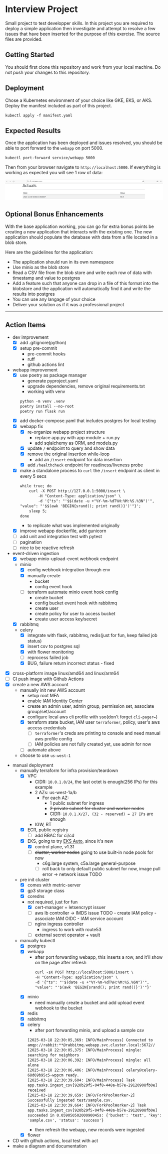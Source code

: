 # Interview Project
Small project to test developper skills. In this project you are required to deploy a simple
application then investigate and attempt to resolve a few issues that have been inserted for the
purpose of this exercise. The source files are provided.

## Getting Started

You should first clone this repository and work from your local machine. Do not push your changes to
this repository.

## Deployment

Chose a Kubernetes environment of your choice like GKE, EKS, or AKS. Deploy the manifest included as
part of this project.

	kubectl apply -f manifest.yaml


## Expected Results

Once the application has been deployed and issues resolved, you should be able to port forward to the
`webapp` on port 5000.

	kubectl port-forward service/webapp 5000

Then from your browser navigate to `http://localhost:5000`. If everything is working as expected you
will see 1 row of data:

![](https://github.com/antanguay/interview-project/blob/main/png/expected.png)

## Optional Bonus Enhancements

With the base application working, you can go for extra bonus points be creating  a new application
that interacts with the existing one. The new application should populate the database with data from
a file located in a blob store.

Here are the guidelines for the application:

- The application should run in its own namespace
- Use minio as the blob store
- Read a CSV file from the blob store and write each row of data with timestamp and value to postgres
- Add a feature such that anyone can drop in a file of this format into the blobstore and the application
  will automatically find it and write the results into postgres
- You can use any langage of your choice
- Deliver your solution as if it was a professional project

---

## Action Items

- dev improvement
    - [x] add .gitignore(python)
    - [x] setup pre-commit
        - pre-commit hooks
        - ruff
        - github actions lint
- webapp improvement
    - [x] use poetry as package manager
        - generate pyproject.yaml
        - upgrade dependencies, remove original requirements.txt
        - working with venv
        ```
        python -m venv .venv
        poetry install --no-root
        poetry run flask run
        ```
    - [x] add docker-compose.yaml that includes postgres for local testing
    - [x] webapp fix
        - [x] re-organize webapp project structure
            - replace app.py with app module + run.py
            - add sqlalchemy as ORM, and models.py
        - [x] update `/` endpoint to query and show data
        - [x] remove the original insertion while-loop
            - add an `/insert` endpoint for data insertion
        - [x] add `/healthcheck` endpoint for readiness/liveness probe
    - [x] make a standalone process to `curl` the `/insert` endpoint as client in every 5 secs
        ```
        while true; do
            curl -X POST http://127.0.0.1:5000/insert \
                -H "Content-Type: application/json" \
                -d '{"ts": "'$$(date -u +"%Y-%m-%dT%H:%M:%S.%3N")'", "value": "'$$(awk 'BEGIN{srand(); print rand()}')'"}';
            sleep 5;
        done
        ```
        - to replicate what was implemented originally
    - [x] improve webapp dockerfile, add gunicorn
    - [ ] add unit and integration test with pytest
    - [ ] pagination
    - [ ] nice to be reactive refresh
- event-driven ingestion
    - [x] webapp minio-upload-event webhook endpoint
    - minio
        - [x] config webhook integration through env
        - [x] manually create
            - bucket
            - config event hook
        - [ ] terraform automate minio event hook config
            - create bucket
            - config bucket event hook with rabbitmq
            - create user
            - create policy for user to access bucket
            - create user access key/secret
    - [x] rabbitmq
    - celery
        - [x] integrate with flask, rabbitmq, redis(just for fun, keep failed job status)
        - [x] insert csv to postgres sql
        - [x] with flower monitoring
        - [ ] reprocess failed job
        - [x] BUG, failure return incorrect status - fixed
- [x] cross-platform image linux/amd64 and linux/arm64
- [ ] CI push image with Github Actions
- [x] create a new AWS account
    - manually init new AWS account
        - setup root MFA
        - enable IAM Identity Center
        - create an admin user, admin group, permission set, associate group/set/account
        - configure local aws cli profile with sso(don't forget `cli-pager=`)
        - [x] terraform state bucket, IAM user `terraformer`, policy, user's aws access credentials
            - [ ] `terraformer`'s creds are printing to console and need manual aws profile config
            - [ ] IAM policies are not fully created yet, use admin for now
        - [ ] automate above
    - choose to use `us-west-1`
- manual deployment
    - manually terraform for infra provision/teardown
        - [x] VPC
            - CIDR: `10.0.1.0/24`, the last octet is enough(256 IPs) for this example
            - 2 AZs: us-west-1a/b
                - For each AZ:
                    - 1 public subnet for ingress
                    - ~~2 private subnet for cluster and worker nodes~~
                    - CIDR: `10.0.1.X/27, (32 - reserved) = 27 IPs` are enough
            - IGW, RT
        - [x] ECR, public registry
            - [ ] add RBAC for ci/cd
        - [x] EKS, going to try [EKS Auto](https://docs.aws.amazon.com/eks/latest/best-practices/automode.html), since it's new
            - [x] control plane, v1.31
            - [ ] ~~cluster, worker nodes~~ going to use built-in node pools for now
                - c6g.large system, c5a.large general-purpose
                - [ ] roll back to only default public subnet for now, image pull error -> network issue TODO
    - pre init cluster
        - [x] comes with metric-server
        - [x] gp3 storage class
        - [x] coredns
        - not required, just for fun
            - [x] cert-manager + letsencrypt issuer
            - [ ] aws lb controller -> IMDS issue TODO
                    - create IAM policy
                    - associate IAM OIDC
                    - IAM service account
            - [ ] nginx ingress controller
                - ingress to work with route53
            - [ ] external secret operator + vault
    - manually kubectl
        - [x] postgres
        - [x] webapp
            - after port forwarding webapp, this inserts a row, and it'll show on the page after refresh
              ```
              curl -sX POST http://localhost:5000/insert \
              -H "Content-Type: application/json" \
              -d '{"ts": "'$(date -u +"%Y-%m-%dT%H:%M:%S.%6N")'", "value": "'$(awk 'BEGIN{srand(); print rand()}')'"}'
              ```
        - [x] minio
            - need manually create a bucket and add upload event webhook to the bucket
        - [x] redis
        - [x] rabbitmq
        - [x] celery
            - after port forwarding minio, and upload a sample csv
            ```
            [2025-03-18 22:30:05,369: INFO/MainProcess] Connected to amqp://rabbit:**@rabbitmq.webapp.svc.cluster.local:5672//
            [2025-03-18 22:30:05,375: INFO/MainProcess] mingle: searching for neighbors
            [2025-03-18 22:30:06,392: INFO/MainProcess] mingle: all alone
            [2025-03-18 22:30:06,406: INFO/MainProcess] celery@celery-68d69b95c5-wppcm ready.
            [2025-03-18 22:30:39,604: INFO/MainProcess] Task app.tasks.ingest_csv[920b29f5-04f8-448a-b57e-29120908fb0e] received
            [2025-03-18 22:30:39,659: INFO/ForkPoolWorker-2] Successfully ingested test/sample.csv.
            [2025-03-18 22:30:39,664: INFO/ForkPoolWorker-2] Task app.tasks.ingest_csv[920b29f5-04f8-448a-b57e-29120908fb0e] succeeded in 0.05905050200090045s: {'bucket': 'test', 'key': 'sample.csv', 'status': 'success'}
            ```
            - then refresh the webapp, new records were ingested
        - [x] flower
- CD with github actions, local test with act
- make a diagram and documentation
